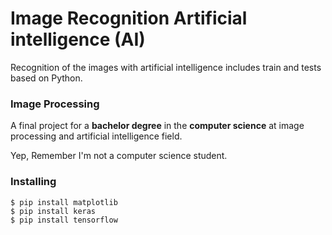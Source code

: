 # Image Recognition Artificial intelligence (AI)

Recognition of the images with artificial intelligence includes train and tests based on Python.

### Image Processing

A final project for a **bachelor degree** in the **computer science** at image processing and artificial intelligence field.

Yep, Remember I'm not a computer science student.

### Installing

```
$ pip install matplotlib
$ pip install keras
$ pip install tensorflow
```
